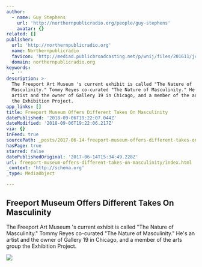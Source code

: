 ```yaml
---
author:
  - name: Guy Stephens
    url: 'http://northernpublicradio.org/people/guy-stephens'
    avatar: {}
related: []
publisher:
  url: 'http://northernpublicradio.org'
  name: Northernpublicradio
  favicon: 'http://mediad.publicbroadcasting.net/p/wnij/files/201611/jcon.ico'
  domain: northernpublicradio.org
keywords:
  - ''
description: >-
  The Freeport Art Museum 's current exhibit is called "The Nature of
  Masculinity." Tommy Reyes co-curated "The Nature of Masculinity." He's an
  artist and the owner of Gallery 19 in Chicago, and a member of the arts group
  the Exhibition Project.
app_links: []
title: Freeport Museum Offers Different Takes On Masculinity
datePublished: '2018-09-06T19:22:07.044Z'
dateModified: '2018-09-06T19:22:06.217Z'
via: {}
inFeed: true
sourcePath: _posts/2017-06-14-freeport-museum-offers-different-takes-on-masculinity.md
hasPage: true
starred: false
datePublishedOriginal: '2017-06-14T15:34:49.228Z'
url: freeport-museum-offers-different-takes-on-masculinity/index.html
_context: 'http://schema.org'
_type: MediaObject

---
```

<article style=""><h1>Freeport Museum Offers Different Takes On Masculinity</h1><p>The Freeport Art Museum 's current exhibit is called "The Nature of Masculinity." Tommy Reyes co-curated "The Nature of Masculinity." He's an artist and the owner of Gallery 19 in Chicago, and a member of the arts group the Exhibition Project.</p><img src="http://mediad.publicbroadcasting.net/p/wnij/files/styles/medium/public/201606/martinez_grapplers.jpg" /></article>